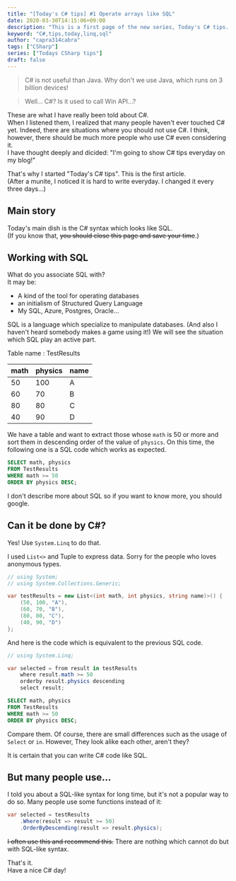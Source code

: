 ```yaml
---
title: "[Today's C# tips] #1 Operate arrays like SQL"
date: 2020-03-30T14:15:06+09:00
description: "This is a first page of the new series, Today's C# tips. I will talk about how to manipulate arrays like SQL."
keyword: "C#,tips,today,linq,sql"
author: "capra314cabra"
tags: ["CSharp"]
series: ["Todays CSharp tips"]
draft: false
---
```


> C# is not useful than Java. Why don't we use Java, which runs on 3 billion devices!

> Well... C#? Is it used to call Win API...?

These are what I have really been told about C#.  
When I listened them, I realized that many people haven't ever touched C# yet. Indeed, there are situations where you should not use C#. I think, however, there should be much more people who use C# even considering it.  
I have thought deeply and dicided: "I'm going to show C# tips everyday on my blog!"

That's why I started "Today's C# tips". This is the first article.  
(After a munite, I noticed it is hard to write everyday. I changed it every three days...)

## Main story

Today's main dish is the C# syntax which looks like SQL.  
(If you know that, ~~you should close this page and save your time~~.)

## Working with SQL

What do you associate SQL with?  
It may be:

- A kind of the tool for operating databases
- an initialism of Structured Query Language
- My SQL, Azure, Postgres, Oracle...

SQL is a language which specialize to manipulate databases. (And also I haven't heard somebody makes a game using it!) We will see the situation which SQL play an active part.

Table name : TestResults

|math|physics|name|
|:-----|:-----|:-----|
|50|100|A|
|60|70|B|
|80|80|C|
|40|90|D|

We have a table and want to extract those whose `math` is 50 or more and sort them in descending order of the value of `physics`. On this time, the following one is a SQL code which works as expected.

``` SQL
SELECT math, physics
FROM TestResults
WHERE math >= 50
ORDER BY physics DESC;
```

I don't describe more about SQL so if you want to know more, you should google.

## Can it be done by C#?

Yes! Use `System.Linq` to do that.

I used `List<>` and Tuple to express data. Sorry for the people who loves anonymous types.

``` C#
// using System;
// using System.Collections.Generic;

var testResults = new List<(int math, int physics, string name)>() {
    (50, 100, "A"),
    (60, 70, "B"),
    (80, 80, "C"),
    (40, 90, "D")
};
```

And here is the code which is equivalent to the previous SQL code.

``` C#
// using System.Linq;

var selected = from result in testResults
    where result.math >= 50
    orderby result.physics descending
    select result;
```

``` SQL
SELECT math, physics
FROM TestResults
WHERE math >= 50
ORDER BY physics DESC;
```

Compare them. Of course, there are small differences such as the usage of `Select` or `in`. However, They look alike each other, aren't they?

It is certain that you can write C# code like SQL.

## But many people use...

I told you about a SQL-like syntax for long time, but it's not a popular way to do so. Many people use some functions instead of it:

``` C#
var selected = testResults
    .Where(result => result >= 50)
    .OrderByDescending(result => result.physics);
```

~~I often use this and recommend this.~~ There are nothing which cannot do but with SQL-like syntax.

That's it.  
Have a nice C# day!